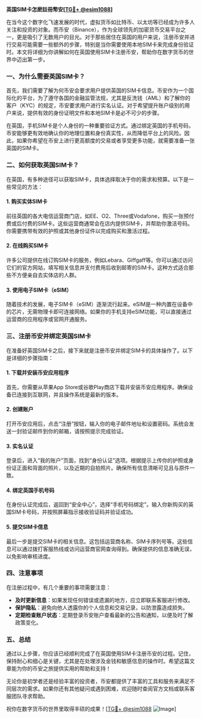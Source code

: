 **英国SIM卡怎麽註冊幣安[[TG💪+ @esim1088](https://t.me/s/esim1088)]**

在当今这个数字化飞速发展的时代，虚拟货币如比特币、以太坊等已经成为许多人关注和投资的对象。而币安（Binance），作为全球领先的加密货币交易平台之一，更是吸引了无数用户的目光。对于那些居住在英国的用户来说，注册币安并进行交易可能需要一些额外的步骤，特别是当你需要使用本地SIM卡来完成身份验证时。本文将详细为你讲解如何在英国使用SIM卡注册币安，帮助你在数字货币的世界中迈出第一步。

### 一、为什么需要英国SIM卡？

首先，我们需要了解为何币安会要求用户提供英国的SIM卡信息。币安作为一个国际化的平台，为了遵守各国的金融监管法规，尤其是反洗钱（AML）和了解你的客户（KYC）的规定，币安要求用户进行实名认证。对于希望提升账户级别的用户来说，提供有效的身份证明文件和本地SIM卡是必不可少的步骤。

在英国，手机SIM卡是个人身份的一种重要验证方式。通过绑定英国的手机号码，币安能够更有效地确认你的地理位置和身份真实性，从而降低平台上的风险。因此，如果你希望在币安上进行更高额度的交易或者享受更多功能，就需要准备一张英国的SIM卡。

### 二、如何获取英国SIM卡？

在英国，有多种途径可以获取SIM卡，具体选择取决于你的需求和预算。以下是一些常见的方法：

#### 1. 购买实体SIM卡

前往英国的各大电信运营商门店，如EE、O2、Three或Vodafone，购买一张预付费或后付费的SIM卡。这些运营商通常会在店内提供SIM卡，并帮助你激活号码。你需要携带有效的护照或其他身份证件以完成购买和激活过程。

#### 2. 在线购买SIM卡

许多公司提供在线订购SIM卡的服务，例如Lebara、Giffgaff等。你可以通过访问它们的官方网站，填写相关信息并支付费用后收到邮寄的SIM卡。这种方式适合那些不方便亲自去实体店的人群。

#### 3. 使用电子SIM卡（eSIM）

随着技术的发展，电子SIM卡（eSIM）逐渐流行起来。eSIM是一种内置在设备中的芯片，无需物理卡即可连接网络。如果你的手机支持eSIM功能，可以直接通过运营商的应用程序或官网开通服务。

### 三、注册币安并绑定英国SIM卡

在准备好英国SIM卡之后，接下来就是注册币安并绑定SIM卡的具体操作了。以下是详细的步骤指南：

#### 1. 下载并安装币安应用程序

首先，你需要从苹果App Store或谷歌Play商店下载并安装币安应用程序。确保设备已连接到互联网，并且操作系统是最新的版本。

#### 2. 创建账户

打开币安应用后，点击“注册”按钮，输入你的电子邮件地址和设置密码。系统会发送一封验证邮件到你的邮箱，请按照提示完成验证。

#### 3. 实名认证

登录后，进入“我的账户”页面，找到“身份认证”选项。根据提示上传你的护照或身份证正面和背面的照片，以及近期的自拍照片。确保所有信息清晰可见且与原件一致。

#### 4. 绑定英国手机号码

在身份认证完成后，返回到“安全中心”，选择“手机号码绑定”。输入你新购买的英国SIM卡号码，并按照屏幕指示接收验证码并验证成功。

#### 5. 提交SIM卡信息

最后一步是提交SIM卡的相关信息。这包括运营商名称、SIM卡序列号等。这些信息可以通过拨打客服热线或访问运营商官网查询得到。确保提供的信息准确无误，以免影响审核进度。

### 四、注意事项

在注册过程中，有几个重要的事项需要注意：

- **及时更新信息**：如果发现任何错误或遗漏的地方，应立即联系客服进行修改。
- **保护隐私**：避免向他人透露你的个人信息和交易记录，以防泄露造成损失。
- **定期检查账户状态**：定期登录币安账户查看最新的公告和通知，以便及时了解政策变化。

### 五、总结

通过以上步骤，你应该已经顺利完成了在英国使用SIM卡注册币安的过程。记住，保持耐心和细心是关键，尤其是在处理涉及金钱和敏感信息的操作时。希望这篇文章能为你的币安之旅提供实用的帮助和支持！

无论你是初学者还是经验丰富的投资者，币安都提供了丰富的工具和服务来满足不同层次的需求。如果你还有其他疑问或遇到困难，欢迎随时查阅官方文档或联系客服团队寻求帮助。

祝你在数字货币的世界里取得丰硕的成果！[[TG💪+ @esim1088](https://t.me/s/esim1088) ![Image](https://i.postimg.cc/4NQfJmqS/Snipaste-2025-05-13-00-14-12.png)]